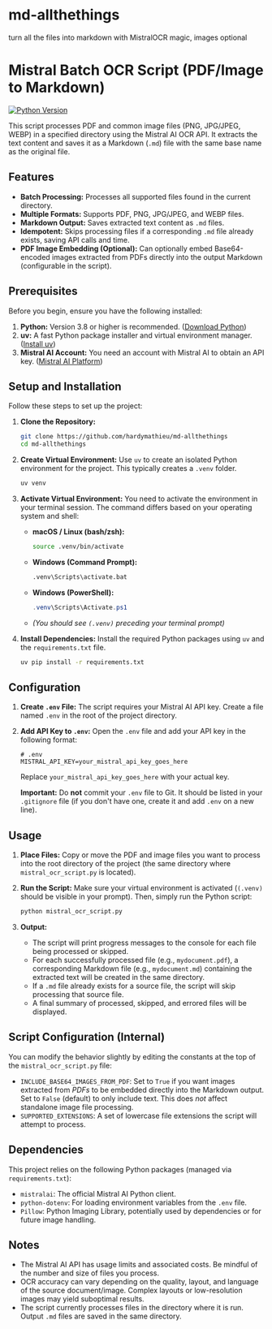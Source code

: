 # md-allthethings
turn all the files into markdown with MistralOCR magic, images optional

# Mistral Batch OCR Script (PDF/Image to Markdown)

[![Python Version](https://img.shields.io/badge/python-3.8+-blue.svg)](https://www.python.org/downloads/)


This script processes PDF and common image files (PNG, JPG/JPEG, WEBP) in a specified directory using the Mistral AI OCR API. It extracts the text content and saves it as a Markdown (`.md`) file with the same base name as the original file.

## Features

*   **Batch Processing:** Processes all supported files found in the current directory.
*   **Multiple Formats:** Supports PDF, PNG, JPG/JPEG, and WEBP files.
*   **Markdown Output:** Saves extracted text content as `.md` files.
*   **Idempotent:** Skips processing files if a corresponding `.md` file already exists, saving API calls and time.
*   **PDF Image Embedding (Optional):** Can optionally embed Base64-encoded images extracted from PDFs directly into the output Markdown (configurable in the script).

## Prerequisites

Before you begin, ensure you have the following installed:

1.  **Python:** Version 3.8 or higher is recommended. ([Download Python](https://www.python.org/downloads/))
2.  **uv:** A fast Python package installer and virtual environment manager. ([Install uv](https://github.com/astral-sh/uv#installation))
4.  **Mistral AI Account:** You need an account with Mistral AI to obtain an API key. ([Mistral AI Platform](https://console.mistral.ai/))

## Setup and Installation

Follow these steps to set up the project:

1.  **Clone the Repository:**
    ```bash
    git clone https://github.com/hardymathieu/md-allthethings
    cd md-allthethings
    ```


2.  **Create Virtual Environment:**
    Use `uv` to create an isolated Python environment for the project. This typically creates a `.venv` folder.
    ```bash
    uv venv
    ```

3.  **Activate Virtual Environment:**
    You need to activate the environment in your terminal session. The command differs based on your operating system and shell:

    *   **macOS / Linux (bash/zsh):**
        ```bash
        source .venv/bin/activate
        ```
    *   **Windows (Command Prompt):**
        ```bash
        .venv\Scripts\activate.bat
        ```
    *   **Windows (PowerShell):**
        ```powershell
        .venv\Scripts\Activate.ps1
        ```
    *   *(You should see `(.venv)` preceding your terminal prompt)*

4.  **Install Dependencies:**
    Install the required Python packages using `uv` and the `requirements.txt` file.
    ```bash
    uv pip install -r requirements.txt
    ```

## Configuration

1.  **Create `.env` File:**
    The script requires your Mistral AI API key. Create a file named `.env` in the root of the project directory.

2.  **Add API Key to `.env`:**
    Open the `.env` file and add your API key in the following format:
    ```dotenv
    # .env
    MISTRAL_API_KEY=your_mistral_api_key_goes_here
    ```
    Replace `your_mistral_api_key_goes_here` with your actual key.

    **Important:** Do **not** commit your `.env` file to Git. It should be listed in your `.gitignore` file (if you don't have one, create it and add `.env` on a new line).

## Usage

1.  **Place Files:** Copy or move the PDF and image files you want to process into the root directory of the project (the same directory where `mistral_ocr_script.py` is located).

2.  **Run the Script:**
    Make sure your virtual environment is activated (`(.venv)` should be visible in your prompt). Then, simply run the Python script:
    ```bash
    python mistral_ocr_script.py
    ```

3.  **Output:**
    *   The script will print progress messages to the console for each file being processed or skipped.
    *   For each successfully processed file (e.g., `mydocument.pdf`), a corresponding Markdown file (e.g., `mydocument.md`) containing the extracted text will be created in the same directory.
    *   If a `.md` file already exists for a source file, the script will skip processing that source file.
    *   A final summary of processed, skipped, and errored files will be displayed.

## Script Configuration (Internal)

You can modify the behavior slightly by editing the constants at the top of the `mistral_ocr_script.py` file:

*   `INCLUDE_BASE64_IMAGES_FROM_PDF`: Set to `True` if you want images extracted from *PDFs* to be embedded directly into the Markdown output. Set to `False` (default) to only include text. This does *not* affect standalone image file processing.
*   `SUPPORTED_EXTENSIONS`: A set of lowercase file extensions the script will attempt to process.

## Dependencies

This project relies on the following Python packages (managed via `requirements.txt`):

*   `mistralai`: The official Mistral AI Python client.
*   `python-dotenv`: For loading environment variables from the `.env` file.
*   `Pillow`: Python Imaging Library, potentially used by dependencies or for future image handling.

## Notes

*   The Mistral AI API has usage limits and associated costs. Be mindful of the number and size of files you process.
*   OCR accuracy can vary depending on the quality, layout, and language of the source document/image. Complex layouts or low-resolution images may yield suboptimal results.
*   The script currently processes files in the directory where it is run. Output `.md` files are saved in the same directory.
